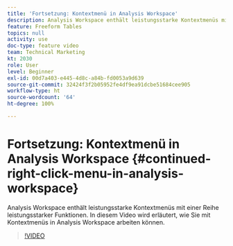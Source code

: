 ```yaml
---
title: 'Fortsetzung: Kontextmenü in Analysis Workspace'
description: Analysis Workspace enthält leistungsstarke Kontextmenüs mit einer Reihe leistungsstarker Funktionen. In diesem Video wird erläutert, wie Sie mit Kontextmenüs in Analysis Workspace arbeiten können.
feature: Freeform Tables
topics: null
activity: use
doc-type: feature video
team: Technical Marketing
kt: 2030
role: User
level: Beginner
exl-id: 00d7a403-e445-4d8c-a84b-fd0053a9d639
source-git-commit: 32424f3f2b05952fe4df9ea91dcbe51684cee905
workflow-type: ht
source-wordcount: '64'
ht-degree: 100%

---
```


# Fortsetzung: Kontextmenü in Analysis Workspace {#continued-right-click-menu-in-analysis-workspace}

Analysis Workspace enthält leistungsstarke Kontextmenüs mit einer Reihe leistungsstarker Funktionen. In diesem Video wird erläutert, wie Sie mit Kontextmenüs in Analysis Workspace arbeiten können.

>[!VIDEO](https://video.tv.adobe.com/v/23982/?quality=12)
